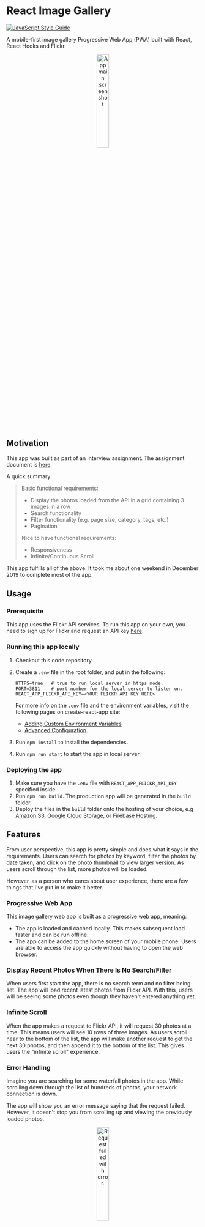 # React Image Gallery

[![JavaScript Style Guide](https://img.shields.io/badge/code_style-standard-brightgreen.svg)](https://standardjs.com)

A mobile-first image gallery Progressive Web App (PWA) built with React, React Hooks and Flickr.

<p align="center">
  <img src="docs/screenshot.png" alt="App main screenshot" width="25%"/>
</p>

## Motivation

This app was built as part of an interview assignment. The assignment document is [here](https://github.com/ecgan/react-image-gallery/blob/master/docs/Frontend%20Developer%20Exercise.pdf).

A quick summary:

> Basic functional requirements:
>
> - Display the photos loaded from the API in a grid containing 3 images in a row
> - Search functionality
> - Filter functionality (e.g. page size, category, tags, etc.)
> - Pagination
>
> Nice to have functional requirements:
>
> - Responsiveness
> - Infinite/Continuous Scroll

This app fulfills all of the above. It took me about one weekend in December 2019 to complete most of the app.

## Usage

### Prerequisite

This app uses the Flickr API services. To run this app on your own, you need to sign up for Flickr and request an API key [here](https://www.flickr.com/services/apps/create/).

### Running this app locally

1. Checkout this code repository.
2. Create a `.env` file in the root folder, and put in the following:

    ```text
    HTTPS=true   # true to run local server in https mode.
    PORT=3811    # port number for the local server to listen on.
    REACT_APP_FLICKR_API_KEY=<YOUR FLICKR API KEY HERE>
    ```
  
    For more info on the `.env` file and the environment variables, visit the following pages on create-react-app site:
  
    - [Adding Custom Environment Variables](https://create-react-app.dev/docs/adding-custom-environment-variables/)
    - [Advanced Configuration](https://create-react-app.dev/docs/advanced-configuration/).

3. Run `npm install` to install the dependencies.
4. Run `npm run start` to start the app in local server.

### Deploying the app

1. Make sure you have the `.env` file with `REACT_APP_FLICKR_API_KEY` specified inside.
2. Run `npm run build`. The production app will be generated in the `build` folder.
3. Deploy the files in the `build` folder onto the hosting of your choice, e.g [Amazon S3](https://aws.amazon.com/s3/), [Google Cloud Storage](https://cloud.google.com/storage), or [Firebase Hosting](https://firebase.google.com/products/hosting).

## Features

From user perspective, this app is pretty simple and does what it says in the requirements. Users can search for photos by keyword, filter the photos by date taken, and click on the photo thumbnail to view larger version. As users scroll through the list, more photos will be loaded.

However, as a person who cares about user experience, there are a few things that I've put in to make it better.

### Progressive Web App

This image gallery web app is built as a progressive web app, meaning:

- The app is loaded and cached locally. This makes subsequent load faster and can be run offline.
- The app can be added to the home screen of your mobile phone. Users are able to access the app quickly without having to open the web browser.

### Display Recent Photos When There Is No Search/Filter

When users first start the app, there is no search term and no filter being set. The app will load recent latest photos from Flickr API. With this, users will be seeing some photos even though they haven't entered anything yet.

### Infinite Scroll

When the app makes a request to Flickr API, it will request 30 photos at a time. This means users will see 10 rows of three images. As users scroll near to the bottom of the list, the app will make another request to get the next 30 photos, and then append it to the bottom of the list. This gives users the "infinite scroll" experience.

### Error Handling

Imagine you are searching for some waterfall photos in the app. While scrolling down through the list of hundreds of photos, your network connection is down.

The app will show you an error message saying that the request failed. However, it doesn't stop you from scrolling up and viewing the previously loaded photos.

<p align="center">
  <img src="docs/request-failed-try-again.png" alt="Request failed with error." width="25%"/>
</p>

When your network connection is up again, you can click on the "Try again" button, and you will continue where you were left off. You don't need to start all over again.

<p align="center">
  <img src="docs/request-failed-tried-ok.png" alt="Tried succcessful after request failed." width="25%"/>
</p>

## Technical Implementation

The above features are nice and fancy, but the things under the hood are even better.

### Custom `useFlickr` React Hook

The most important core piece of code to support the features above lies in the custom `useFlickr` React Hook that I build.

```javascript
const query = {
  text: '', // search term.
  min_taken_date: 0, // taken start date in unix timestamp format.
  max_taken_date: 0  // taken end date in unix timestamp format.
}

const { loading, error, data, fetchMore, refetch } = useFlickr(query)
```

Inside `useFlickr`, it uses `useReducer` React Hook to maintain state. It uses `useEffect` React Hook to call Flickr SDK which will fire HTTP request to Flickr API service.

`loading` will be true when there is an ongoing request to Flickr API. `error` is the error object thrown by the Flickr API. `data` contains the photos returned from the current query.

When users scroll to the bottom of the list and triggers the infinite scroll, `fetchMore` will be called. It will request the next 30 photos for the current search query and append them to the existing list of photos in `data`.

When users hit an error and then click on the "Try again" button, `refetch` will be called. It will re-request the current set of 30 photos for the current search query and append them to the list upon success.

When users change the search term or the date filter, the list of photos in `data` will be cleared and then updated with the new result.

**Request cancellation** is also supported. If users change the search term or the date filter while there is an in-flight request, the in-flight request will be aborted, and a new request will be fired for the new query.

The `useFlickr` hook signature is inspired by [Apollo Graphql's `useQuery` React Hook](https://www.apollographql.com/docs/react/api/react-hooks/#usequery).

### Testing

Testing is done using [React Testing Library](https://testing-library.com/docs/react-testing-library/intro). Currently there is 90%+ code coverage.

## Future Work

- Use [Cypress](https://www.cypress.io/) for end-to-end testing.
- Make use of React Context to provide Flickr client.
- Upgrade to [Ant Design 4.x](https://ant.design/) version.

## Issues / Questions

Feel free to open a GitHub issue, or reach out to me on [Twitter](https://twitter.com/ecgan) or [LinkedIn](https://www.linkedin.com/in/ecgan).
